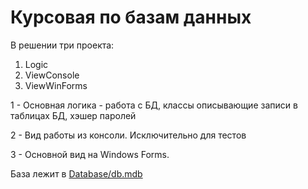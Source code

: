 # Курсовая по базам данных

В решении три проекта:
1. Logic
2. ViewConsole
3. ViewWinForms

1 - Основная логика - работа с БД, классы описывающие записи в таблицах БД, хэшер паролей

2 - Вид работы из консоли. Исключительно для тестов

3 - Основной вид на Windows Forms.

База лежит в [Database/db.mdb](Database/)

